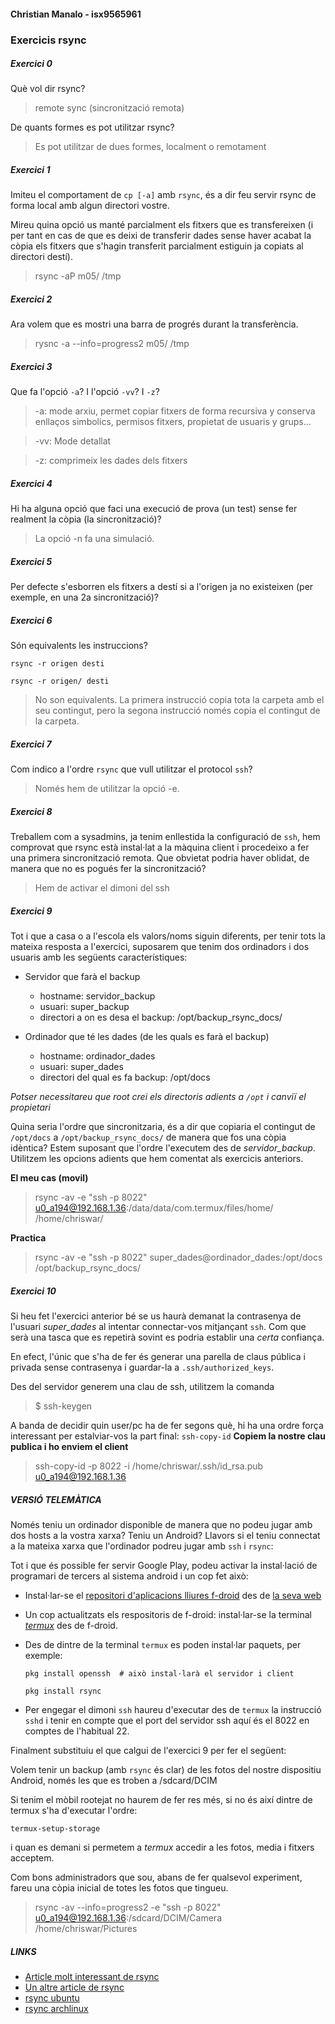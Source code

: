 #### Christian Manalo - isx9565961

### Exercicis rsync

##### Exercici 0

Què vol dir rsync?
> remote sync (sincronització remota)

De quants formes es pot utilitzar rsync?
> Es pot utilitzar de dues formes, localment o remotament
##### Exercici 1

Imiteu el comportament de `cp [-a]` amb `rsync`, és a dir feu servir rsync de
forma local amb algun directori vostre. 

Mireu quina opció us manté parcialment els fitxers que es transfereixen (i per
tant en cas de que es deixi de transferir dades sense haver acabat la còpia els
fitxers que s'hagin transferit parcialment estiguin ja copiats al directori
destí).
> rsync -aP m05/ /tmp

##### Exercici 2

Ara volem que es mostri una barra de progrés durant la transferència.
> rysnc -a --info=progress2 m05/ /tmp
##### Exercici 3

Que fa l'opció `-a`? I l'opció `-vv`? I `-z`?
> -a: mode arxiu, permet copiar fitxers de forma recursiva y conserva enllaços simbolics, permisos fitxers, propietat de usuaris y grups...

> -vv: Mode detallat 

> -z: comprimeix les dades dels fitxers

##### Exercici 4

Hi ha alguna opció que faci una execució de prova (un test) sense fer realment
la còpia (la sincronització)?

> La opció -n fa una simulació.
##### Exercici 5

Per defecte s'esborren els fitxers a destí si a l'origen ja no existeixen (per
exemple, en una 2a sincronització)?

##### Exercici 6

Són equivalents les instruccions?

```
rsync -r origen desti
```

```
rsync -r origen/ desti
```

> No son equivalents. La primera instrucció copia tota la carpeta amb el seu contingut, pero la segona instrucció només copia el contingut de la carpeta.
##### Exercici 7

Com indico a l'ordre `rsync` que vull utilitzar el protocol `ssh`?
> Només hem de utilitzar la opció -e.
##### Exercici 8

Treballem com a sysadmins, ja tenim enllestida la configuració de `ssh`, hem
comprovat que rsync està instal·lat a la màquina client i procedeixo a fer una
primera sincronització remota. Que obvietat podria haver oblidat, de manera que
no es pogués fer la sincronització? 
> Hem de activar el dimoni del ssh
##### Exercici 9

Tot i que a casa o a l'escola els valors/noms siguin diferents, per tenir tots la mateixa resposta a l'exercici, suposarem que tenim dos ordinadors i dos usuaris amb les següents característiques:

* Servidor que farà el backup
	* hostname: servidor_backup
	* usuari: super_backup
	* directori a on es desa el backup: /opt/backup_rsync_docs/

* Ordinador que té les dades (de les quals es farà el backup)
	* hostname: ordinador_dades
	* usuari: super_dades
	* directori del qual es fa backup: /opt/docs

*Potser necessitareu que root crei els directoris adients a `/opt` i canviï el propietari*

Quina seria l'ordre que sincronitzaria, és a dir que copiaria el contingut de
`/opt/docs` a `/opt/backup_rsync_docs/` de manera que fos una còpia idèntica?
Estem suposant que l'ordre l'executem des de *servidor_backup*. Utilitzem les
opcions adients que hem comentat als exercicis anteriors.

**El meu cas (movil)**
> rsync -av -e "ssh -p 8022" u0_a194@192.168.1.36:/data/data/com.termux/files/home/ /home/chriswar/

**Practica**
> rsync -av -e "ssh -p 8022" super_dades@ordinador_dades:/opt/docs /opt/backup_rsync_docs/
##### Exercici 10

Si heu fet l'exercici anterior bé se us haurà demanat la contrasenya de
l'usuari *super_dades* al intentar connectar-vos mitjançant `ssh`. Com que serà
una tasca que es repetirà sovint es podria establir una *certa* confiança. 

En efect, l'únic que s'ha de fer és generar una parella de claus pública i
privada sense contrasenya i guardar-la a `.ssh/authorized_keys`. 

Des del servidor generem una clau de ssh, utilitzem la comanda 
> $ ssh-keygen


A banda de decidir quin user/pc ha de fer segons què, hi ha una ordre força
interessant per estalviar-vos la part final: `ssh-copy-id`
**Copiem la nostre clau publica i ho enviem el client**
> ssh-copy-id -p 8022 -i /home/chriswar/.ssh/id_rsa.pub u0_a194@192.168.1.36
##### VERSIÓ TELEMÀTICA

Només teniu un ordinador disponible de manera que no podeu jugar amb dos hosts
a la vostra xarxa? Teniu un Android? Llavors si el teniu connectat a la mateixa
xarxa que l'ordinador podreu jugar amb `ssh` i `rsync`:

Tot i que és possible fer servir Google Play, podeu activar la instal·lació de
programari de tercers al sistema android i un cop fet això:

* Instal·lar-se el [repositori d'aplicacions lliures
f-droid](https://f-droid.org/FDroid.apk) des de [la seva
web](https://f-droid.org/)

* Un cop actualitzats els respositoris de f-droid: instal·lar-se la terminal
[*termux*](https://wiki.termux.com/wiki/Main_Page) des de f-droid.

* Des de dintre de la terminal `termux` es poden instal·lar paquets, per
exemple:
	
	```
	pkg install openssh  # això instal·larà el servidor i client
	```

	```
	pkg install rsync
	```

* Per engegar el dimoni `ssh` haureu d'executar des de `termux` la instrucció
`sshd` i tenir en compte que el port del servidor ssh aquí és el 8022 en
comptes de l'habitual 22.


Finalment substituiu el que calgui de l'exercici 9 per fer el següent:

Volem tenir un backup (amb `rsync` és clar) de les fotos del nostre dispositiu Android, només les que es troben a /sdcard/DCIM

Si tenim el mòbil rootejat no haurem de fer res més, si no és així dintre de termux s'ha d'executar l'ordre:

```
termux-setup-storage
```

i quan es demani si permetem a *termux* accedir a les fotos, media i fitxers acceptem.

Com bons administradors que sou, abans de fer qualsevol experiment, fareu una còpia inicial de totes les fotos que tingueu.

> rsync -av --info=progress2 -e "ssh -p 8022" u0_a194@192.168.1.36:/sdcard/DCIM/Camera /home/chriswar/Pictures

##### LINKS

+ [Article molt interessant de rsync](http://www.mikerubel.org/computers/rsync_snapshots/)
+ [Un altre article de rsync](https://linuxgazette.net/104/odonovan.html)
+ [rsync ubuntu](https://help.ubuntu.com/community/rsync)
+ [rsync archlinux](https://wiki.archlinux.org/index.php/rsync)

